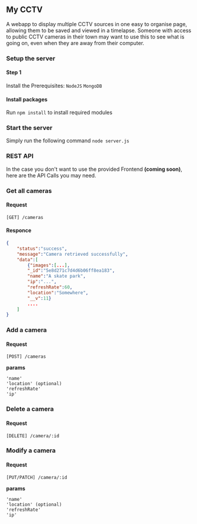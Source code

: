 ## My CCTV

A webapp to display multiple CCTV sources in one easy to organise page, allowing them to be saved and viewed in a timelapse. Someone with access to public CCTV cameras in their town may want to use this to see what is going on, even when they are away from their computer.

### Setup the server

#### Step 1
Install the Prerequisites:
`NodeJS`
`MongoDB`

#### Install packages
Run `npm install` to install required modules

### Start the server

Simply run the following command
`node server.js`

### REST API
In the case you don't want to use the provided Frontend **(coming soon)**, here are the API Calls you may need.

### Get all cameras

#### Request
`[GET] /cameras`
#### Responce
```json
{
    "status":"success",
    "message":"Camera retrieved successfully",
    "data":[
        {"images":[...],
        "_id":"5e8d271c7d4d6b06ff8ea183",
        "name":"A skate park",
        "ip":"...",
        "refreshRate":60,
        "location":"Somewhere",
        "__v":11}
        ....
    ]
}
```

### Add a camera

#### Request
`[POST] /cameras`

**params**
```
'name'
'location' (optional)
'refreshRate'
'ip'
```

### Delete a camera

#### Request
`[DELETE] /camera/:id`

### Modify a camera

#### Request
`[PUT/PATCH] /camera/:id`

**params**
```
'name'
'location' (optional)
'refreshRate'
'ip'
```


